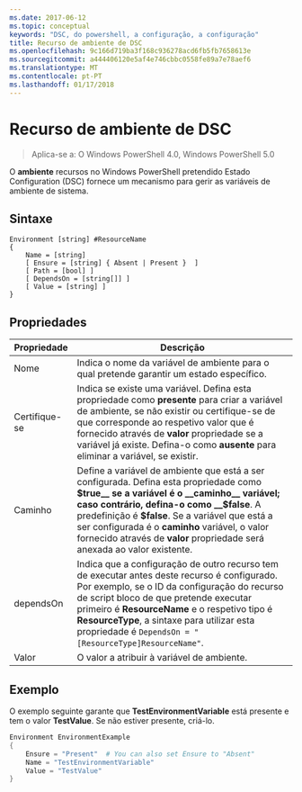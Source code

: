 ```yaml
---
ms.date: 2017-06-12
ms.topic: conceptual
keywords: "DSC, do powershell, a configuração, a configuração"
title: Recurso de ambiente de DSC
ms.openlocfilehash: 9c166d719ba3f168c936278acd6fb5fb7658613e
ms.sourcegitcommit: a444406120e5af4e746cbbc0558fe89a7e78aef6
ms.translationtype: MT
ms.contentlocale: pt-PT
ms.lasthandoff: 01/17/2018
---
```

# <a name="dsc-environment-resource"></a>Recurso de ambiente de DSC

> Aplica-se a: O Windows PowerShell 4.0, Windows PowerShell 5.0

O __ambiente__ recursos no Windows PowerShell pretendido Estado Configuration (DSC) fornece um mecanismo para gerir as variáveis de ambiente de sistema.

## <a name="syntax"></a>Sintaxe
``` mof
Environment [string] #ResourceName
{
    Name = [string]
    [ Ensure = [string] { Absent | Present }  ]
    [ Path = [bool] ]
    [ DependsOn = [string[]] ]
    [ Value = [string] ]
}
```

## <a name="properties"></a>Propriedades

|  Propriedade  |  Descrição   | 
|---|---| 
| Nome| Indica o nome da variável de ambiente para o qual pretende garantir um estado específico.| 
| Certifique-se| Indica se existe uma variável. Defina esta propriedade como __presente__ para criar a variável de ambiente, se não existir ou certifique-se de que corresponde ao respetivo valor que é fornecido através de __valor__ propriedade se a variável já existe. Defina-o como __ausente__ para eliminar a variável, se existir.| 
| Caminho| Define a variável de ambiente que está a ser configurada. Defina esta propriedade como __$true__ se a variável é o __caminho__ variável; caso contrário, defina-o como __$false__. A predefinição é __$false__. Se a variável que está a ser configurada é o __caminho__ variável, o valor fornecido através de __valor__ propriedade será anexada ao valor existente.| 
| dependsOn | Indica que a configuração de outro recurso tem de executar antes deste recurso é configurado. Por exemplo, se o ID da configuração do recurso de script bloco de que pretende executar primeiro é __ResourceName__ e o respetivo tipo é __ResourceType__, a sintaxe para utilizar esta propriedade é `DependsOn = "[ResourceType]ResourceName"`.| 
| Valor| O valor a atribuir à variável de ambiente.| 

## <a name="example"></a>Exemplo

O exemplo seguinte garante que __TestEnvironmentVariable__ está presente e tem o valor __TestValue__. Se não estiver presente, criá-lo.

```powershell
Environment EnvironmentExample
{
    Ensure = "Present"  # You can also set Ensure to "Absent"
    Name = "TestEnvironmentVariable"
    Value = "TestValue"
}
```

